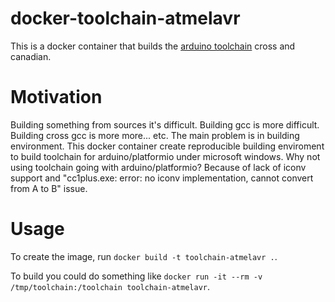# docker-toolchain-atmelavr

This is a docker container that builds the [arduino toolchain](https://github.com/arduino/toolchain-avr) cross and canadian.

# Motivation

Building something from sources it's difficult. Building gcc is more difficult. Building cross gcc is more more... etc. The main problem is in building environment. This docker container create reproducible building enviroment to build toolchain for arduino/platformio under microsoft windows. Why not using toolchain going with arduino/platformio? Because of lack of iconv support and "cc1plus.exe: error: no iconv implementation, cannot convert from A to B" issue. 

# Usage

To create the image, run `docker build -t toolchain-atmelavr .`.

To build you could do something like `docker run -it --rm -v /tmp/toolchain:/toolchain toolchain-atmelavr`.
